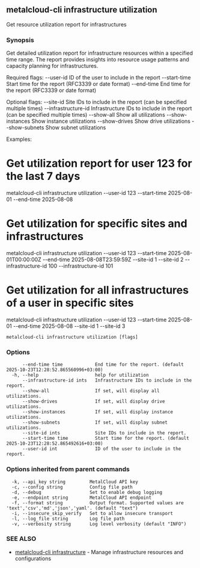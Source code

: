 ## metalcloud-cli infrastructure utilization

Get resource utilization report for infrastructures

### Synopsis

Get detailed utilization report for infrastructure resources within a specified time range. 
The report provides insights into resource usage patterns and capacity planning for infrastructures.

Required flags:
  --user-id       ID of the user to include in the report
  --start-time    Start time for the report (RFC3339 or date format)
  --end-time      End time for the report (RFC3339 or date format)

Optional flags:
  --site-id            Site IDs to include in the report (can be specified multiple times)
  --infrastructure-id  Infrastructure IDs to include in the report (can be specified multiple times)
  --show-all           Show all utilizations
  --show-instances     Show instance utilizations
  --show-drives        Show drive utilizations
  --show-subnets       Show subnet utilizations

Examples:
  # Get utilization report for user 123 for the last 7 days
  metalcloud-cli infrastructure utilization --user-id 123 --start-time 2025-08-01 --end-time 2025-08-08

  # Get utilization for specific sites and infrastructures
  metalcloud-cli infrastructure utilization --user-id 123 --start-time 2025-08-01T00:00:00Z --end-time 2025-08-08T23:59:59Z --site-id 1 --site-id 2 --infrastructure-id 100 --infrastructure-id 101

  # Get utilization for all infrastructures of a user in specific sites
  metalcloud-cli infrastructure utilization --user-id 123 --start-time 2025-08-01 --end-time 2025-08-08 --site-id 1 --site-id 3

```
metalcloud-cli infrastructure utilization [flags]
```

### Options

```
      --end-time time            End time for the report. (default 2025-10-23T12:28:52.865560996+03:00)
  -h, --help                     help for utilization
      --infrastructure-id ints   Infrastructure IDs to include in the report.
      --show-all                 If set, will display all utilizations.
      --show-drives              If set, will display drive utilizations.
      --show-instances           If set, will display instance utilizations.
      --show-subnets             If set, will display subnet utilizations.
      --site-id ints             Site IDs to include in the report.
      --start-time time          Start time for the report. (default 2025-10-23T12:28:52.865492616+03:00)
      --user-id int              ID of the user to include in the report.
```

### Options inherited from parent commands

```
  -k, --api_key string         MetalCloud API key
  -c, --config string          Config file path
  -d, --debug                  Set to enable debug logging
  -e, --endpoint string        MetalCloud API endpoint
  -f, --format string          Output format. Supported values are 'text','csv','md','json','yaml'. (default "text")
  -i, --insecure_skip_verify   Set to allow insecure transport
  -l, --log_file string        Log file path
  -v, --verbosity string       Log level verbosity (default "INFO")
```

### SEE ALSO

* [metalcloud-cli infrastructure](metalcloud-cli_infrastructure.md)	 - Manage infrastructure resources and configurations

